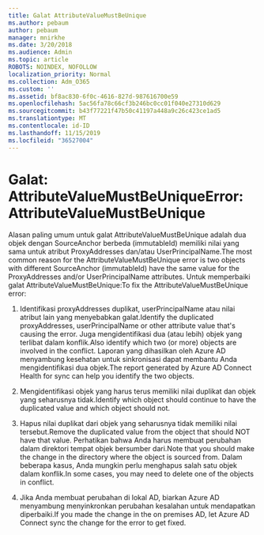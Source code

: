 ```yaml
---
title: Galat AttributeValueMustBeUnique
ms.author: pebaum
author: pebaum
manager: mnirkhe
ms.date: 3/20/2018
ms.audience: Admin
ms.topic: article
ROBOTS: NOINDEX, NOFOLLOW
localization_priority: Normal
ms.collection: Adm_O365
ms.custom: ''
ms.assetid: bf8ac830-6f0c-4616-827d-987616700e59
ms.openlocfilehash: 5ac56fa78c66cf3b246bc0cc01f040e27310d629
ms.sourcegitcommit: b43f77221f47b50c41197a448a9c26c423ce1ad5
ms.translationtype: MT
ms.contentlocale: id-ID
ms.lasthandoff: 11/15/2019
ms.locfileid: "36527004"
---
```

# <a name="error-attributevaluemustbeunique"></a><span data-ttu-id="c8eb9-102">Galat: AttributeValueMustBeUnique</span><span class="sxs-lookup"><span data-stu-id="c8eb9-102">Error: AttributeValueMustBeUnique</span></span>

<span data-ttu-id="c8eb9-103">Alasan paling umum untuk galat AttributeValueMustBeUnique adalah dua objek dengan SourceAnchor berbeda (immutableId) memiliki nilai yang sama untuk atribut ProxyAddresses dan/atau UserPrincipalName.</span><span class="sxs-lookup"><span data-stu-id="c8eb9-103">The most common reason for the AttributeValueMustBeUnique error is two objects with different SourceAnchor (immutableId) have the same value for the ProxyAddresses and/or UserPrincipalName attributes.</span></span> <span data-ttu-id="c8eb9-104">Untuk memperbaiki galat AttributeValueMustBeUnique:</span><span class="sxs-lookup"><span data-stu-id="c8eb9-104">To fix the AttributeValueMustBeUnique error:</span></span>
  
1. <span data-ttu-id="c8eb9-105">Identifikasi proxyAddresses duplikat, userPrincipalName atau nilai atribut lain yang menyebabkan galat.</span><span class="sxs-lookup"><span data-stu-id="c8eb9-105">Identify the duplicated proxyAddresses, userPrincipalName or other attribute value that's causing the error.</span></span> <span data-ttu-id="c8eb9-106">Juga mengidentifikasi dua (atau lebih) objek yang terlibat dalam konflik.</span><span class="sxs-lookup"><span data-stu-id="c8eb9-106">Also identify which two (or more) objects are involved in the conflict.</span></span> <span data-ttu-id="c8eb9-107">Laporan yang dihasilkan oleh Azure AD menyambung kesehatan untuk sinkronisasi dapat membantu Anda mengidentifikasi dua objek.</span><span class="sxs-lookup"><span data-stu-id="c8eb9-107">The report generated by Azure AD Connect Health for sync can help you identify the two objects.</span></span>
    
2. <span data-ttu-id="c8eb9-108">Mengidentifikasi objek yang harus terus memiliki nilai duplikat dan objek yang seharusnya tidak.</span><span class="sxs-lookup"><span data-stu-id="c8eb9-108">Identify which object should continue to have the duplicated value and which object should not.</span></span>
    
3. <span data-ttu-id="c8eb9-109">Hapus nilai duplikat dari objek yang seharusnya tidak memiliki nilai tersebut.</span><span class="sxs-lookup"><span data-stu-id="c8eb9-109">Remove the duplicated value from the object that should NOT have that value.</span></span> <span data-ttu-id="c8eb9-110">Perhatikan bahwa Anda harus membuat perubahan dalam direktori tempat objek bersumber dari.</span><span class="sxs-lookup"><span data-stu-id="c8eb9-110">Note that you should make the change in the directory where the object is sourced from.</span></span> <span data-ttu-id="c8eb9-111">Dalam beberapa kasus, Anda mungkin perlu menghapus salah satu objek dalam konflik.</span><span class="sxs-lookup"><span data-stu-id="c8eb9-111">In some cases, you may need to delete one of the objects in conflict.</span></span>
    
4. <span data-ttu-id="c8eb9-112">Jika Anda membuat perubahan di lokal AD, biarkan Azure AD menyambung menyinkronkan perubahan kesalahan untuk mendapatkan diperbaiki.</span><span class="sxs-lookup"><span data-stu-id="c8eb9-112">If you made the change in the on premises AD, let Azure AD Connect sync the change for the error to get fixed.</span></span>
    

